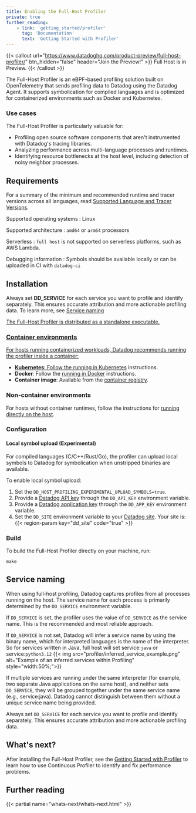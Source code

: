 ```yaml
---
title: Enabling the Full-Host Profiler
private: true
further_reading:
    - link: 'getting_started/profiler'
      tag: 'Documentation'
      text: 'Getting Started with Profiler'
---
```


{{< callout url="https://www.datadoghq.com/product-preview/full-host-profiler/" btn_hidden="false" header="Join the Preview!" >}}
Full Host is in Preview.
{{< /callout >}}

The Full-Host Profiler is an eBPF-based profiling solution built on OpenTelemetry that sends profiling data to Datadog using the Datadog Agent. It supports symbolication for compiled languages and is optimized for containerized environments such as Docker and Kubernetes.

### Use cases

The Full-Host Profiler is particularly valuable for:

- Profiling open source software components that aren't instrumented with Datadog's tracing libraries.
- Analyzing performance across multi-language processes and runtimes.
- Identifying resource bottlenecks at the host level, including detection of noisy neighbor processes.


## Requirements

For a summary of the minimum and recommended runtime and tracer versions across all languages, read [Supported Language and Tracer Versions][7].

Supported operating systems
: Linux

Supported architecture
: `amd64` or `arm64` processors

Serverless
: `full host` is not supported on serverless platforms, such as AWS Lambda.

Debugging information
: Symbols should be available locally or can be uploaded in CI with `datadog-ci` 

## Installation

<div class="alert alert-info">Always set <b>DD_SERVICE</b> for each service you want to profile and identify separately. This ensures accurate attribution and more actionable profiling data. To learn more, see <a href="#service-naming">Service naming</a.</div>

The Full-Host Profiler is distributed as a standalone executable.

### Container environments
For hosts running containerized workloads, Datadog recommends running the profiler inside a container:

- **Kubernetes**: Follow the [running in Kubernetes][8] instructions.
- **Docker**: Follow the [running in Docker][9] instructions.
- **Container image**: Available from the [container registry][5].


### Non-container environments

For hosts without container runtimes, follow the instructions for [running directly on the host][10].

### Configuration
#### Local symbol upload (Experimental)
For compiled languages (C/C++/Rust/Go), the profiler can upload local symbols to Datadog for symbolication when unstripped binaries are available.

To enable local symbol upload:

1. Set the `DD_HOST_PROFILING_EXPERIMENTAL_UPLOAD_SYMBOLS=true`.
2. Provide a [Datadog API key][11] through the `DD_API_KEY` environment variable.
3. Provide a [Datadog application key][13] through the `DD_APP_KEY` environment variable.
4. Set the `DD_SITE` environment variable to your [Datadog site][12]. Your site is: {{< region-param key="dd_site" code="true" >}}

### Build
To build the Full-Host Profiler directly on your machine, run:

   ```shell
   make
   ```

## Service naming
When using full-host profiling, Datadog captures profiles from all processes running on the host. The service name for each process is primarily determined by the `DD_SERVICE` environment variable.

If `DD_SERVICE` is set, the profiler uses the value of `DD_SERVICE` as the service name. This is the recommended and most reliable approach.

If `DD_SERVICE` is not set, Datadog will infer a service name by using the binary name, which for interpreted languages is the name of the interpreter. So for services written in Java, full host will set service:`java` or service:`python3.12`
{{< img src="profiler/inferred_service_example.png" alt="Example of an inferred services within Profiling" style="width:50%;">}}

If multiple services are running under the same interpreter (for example, two separate Java applications on the same host), and neither sets `DD_SERVICE`, they will be grouped together under the same service name (e.g., service:java). Datadog cannot distinguish between them without a unique service name being provided.

Always set `DD_SERVICE` for each service you want to profile and identify separately. This ensures accurate attribution and more actionable profiling data.

## What's next?

After installing the Full-Host Profiler, see the [Getting Started with Profiler][6] to learn how to use Continuous Profiler to identify and fix performance problems.

## Further reading

{{< partial name="whats-next/whats-next.html" >}}

[2]: https://github.com/DataDog/dd-otel-host-profiler/releases/
[3]: https://app.datadoghq.com/profiling
[4]: /getting_started/tagging/unified_service_tagging
[5]: https://github.com/DataDog/dd-otel-host-profiler/pkgs/container/dd-otel-host-profiler/.
[6]: /getting_started/profiler/
[7]: /profiler/enabling/supported_versions/
[8]: https://github.com/DataDog/dd-otel-host-profiler/blob/main/doc/running-in-kubernetes.md
[9]: https://github.com/DataDog/dd-otel-host-profiler/blob/main/doc/running-in-docker.md
[10]: https://github.com/DataDog/dd-otel-host-profiler/blob/main/doc/running-on-host.md
[11]: https://app.datadoghq.com/organization-settings/api-keys
[12]: /getting_started/site/
[13]: https://app.datadoghq.com/access/application-keys
